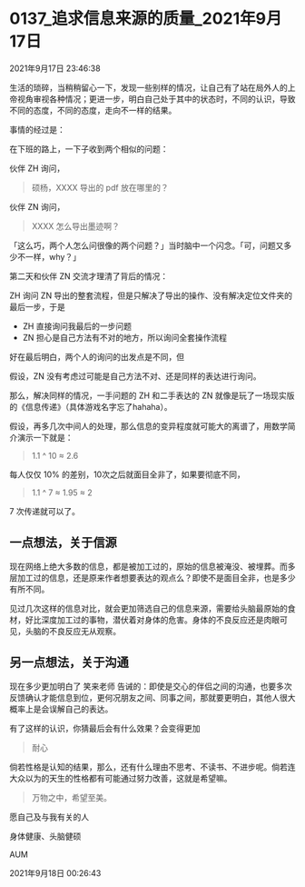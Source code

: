 # 0137\_追求信息来源的质量\_2021年9月17日

2021年9月17日 23:46:38



生活的琐碎，当稍稍留心一下，发现一些别样的情况，让自己有了站在局外人的上帝视角审视各种情况；更进一步，明白自己处于其中的状态时，不同的认识，导致不同的态度，不同的态度，走向不一样的结果。



事情的经过是：

在下班的路上，一下子收到两个相似的问题：

伙伴 ZH 询问，

> 硕杨，XXXX 导出的 pdf 放在哪里的？

伙伴 ZN 询问，

> XXXX 怎么导出墨迹啊？

「这么巧，两个人怎么问很像的两个问题？」当时脑中一个闪念。「可，问题又多少不一样，why？」



第二天和伙伴 ZN 交流才理清了背后的情况：

ZH 询问 ZN 导出的整套流程，但是只解决了导出的操作、没有解决定位文件夹的最后一步，于是

- ZH 直接询问我最后的一步问题
- ZN 担心是自己方法有不对的地方，所以询问全套操作流程



好在最后明白，两个人的询问的出发点是不同，但

假设，ZN 没有考虑过可能是自己方法不对、还是同样的表达进行询问。

那么，解决同样的情况，一手问题的 ZH 和二手表达的 ZN 就像是玩了一场现实版的《信息传递》（具体游戏名字忘了hahaha）。

假设，再多几次中间人的处理，那么信息的变异程度就可能大的离谱了，用数学简介演示一下就是：

> 1.1 ^ 10 ≈ 2.6

每人仅仅 10% 的差别，10次之后就面目全非了，如果要彻底不同，

> 1.1 ^ 7 ≈ 1.95 ≈ 2

7 次传递就可以了。



## 一点想法，关于信源

现在网络上绝大多数的信息，都是被加工过的，原始的信息被淹没、被埋葬。而多层加工过的信息，还是原来作者想要表达的观点么？即使不是面目全非，也是多少有所不同。

见过几次这样的信息对比，就会更加筛选自己的信息来源，需要给头脑最原始的食材，好比深度加工过的事物，潜伏着对身体的危害。身体的不良反应还是肉眼可见，头脑的不良反应无从观察。



## 另一点想法，关于沟通

现在多少更加明白了 笑来老师 告诫的：即使是交心的伴侣之间的沟通，也要多次反馈确认才能信息到位，更何况朋友之间、同事之间，那就要更明白，其他人很大概率上是会误解自己的表达。

有了这样的认识，你猜最后会有什么效果？会变得更加

> 耐心

倘若性格是认知的结果，那么，还有什么理由不思考、不读书、不进步呢。倘若连大众以为的天生的性格都有可能通过努力改善，这就是希望嘛。

> 万物之中，希望至美。



愿自己及与我有关的人

身体健康、头脑健硕

AUM



2021年9月18日 00:26:43